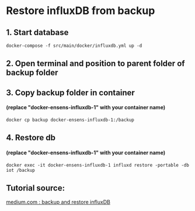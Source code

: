 # Restore influxDB from backup
## 1. Start database
```shell
docker-compose -f src/main/docker/influxdb.yml up -d
```
## 2. Open terminal and position to parent folder of backup folder
## 3. Copy backup folder in container
#### (replace "docker-ensens-influxdb-1" with your container name)
```
docker cp backup docker-ensens-influxdb-1:/backup
```
## 4. Restore db
#### (replace "docker-ensens-influxdb-1" with your container name)
```
docker exec -it docker-ensens-influxdb-1 influxd restore -portable -db iot /backup
```

## Tutorial source:

[medium.com : backup and restore influxDB](https://medium.com/@creil/backup-and-restore-influxdb-database-into-a-docker-container-932b1468b2cf)